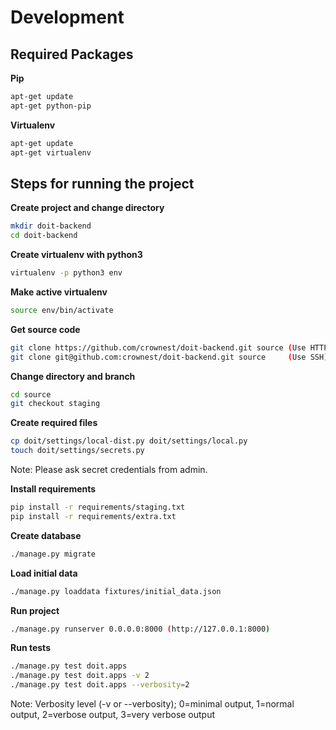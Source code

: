 # Development


## Required Packages

**Pip**
```bash
apt-get update
apt-get python-pip
```

**Virtualenv**
```bash
apt-get update
apt-get virtualenv
```


## Steps for running the project

**Create project and change directory**
```bash
mkdir doit-backend
cd doit-backend
```

**Create virtualenv with python3**
```bash
virtualenv -p python3 env
```

**Make active virtualenv**
```bash
source env/bin/activate
```

**Get source code**
```bash
git clone https://github.com/crownest/doit-backend.git source (Use HTTPS)
git clone git@github.com:crownest/doit-backend.git source     (Use SSH)
```

**Change directory and branch**
```bash
cd source
git checkout staging
```

**Create required files**
```bash
cp doit/settings/local-dist.py doit/settings/local.py
touch doit/settings/secrets.py
```

Note: Please ask secret credentials from admin.

**Install requirements**
```bash
pip install -r requirements/staging.txt
pip install -r requirements/extra.txt
```

**Create database**
```bash
./manage.py migrate
```

**Load initial data**
```bash
./manage.py loaddata fixtures/initial_data.json
```

**Run project**
```bash
./manage.py runserver 0.0.0.0:8000 (http://127.0.0.1:8000)
```

**Run tests**
```bash
./manage.py test doit.apps
./manage.py test doit.apps -v 2
./manage.py test doit.apps --verbosity=2
```

Note: Verbosity level (-v or --verbosity); 0=minimal output, 1=normal output, 2=verbose output, 3=very verbose output
